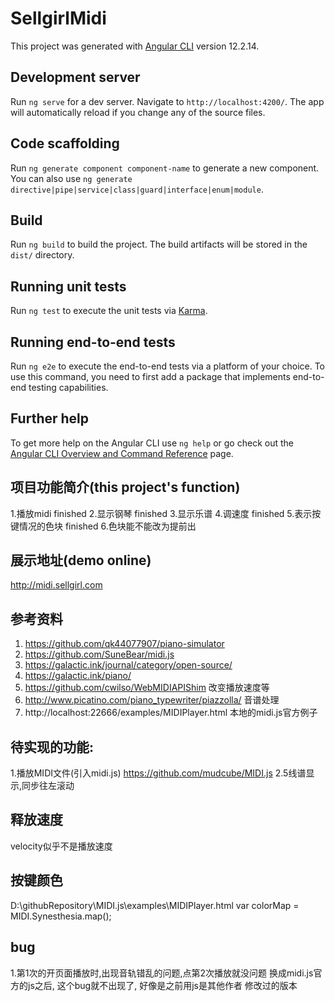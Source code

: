 # SellgirlMidi

This project was generated with [Angular CLI](https://github.com/angular/angular-cli) version 12.2.14.

## Development server

Run `ng serve` for a dev server. Navigate to `http://localhost:4200/`. The app will automatically reload if you change any of the source files.

## Code scaffolding

Run `ng generate component component-name` to generate a new component. You can also use `ng generate directive|pipe|service|class|guard|interface|enum|module`.

## Build

Run `ng build` to build the project. The build artifacts will be stored in the `dist/` directory.

## Running unit tests

Run `ng test` to execute the unit tests via [Karma](https://karma-runner.github.io).

## Running end-to-end tests

Run `ng e2e` to execute the end-to-end tests via a platform of your choice. To use this command, you need to first add a package that implements end-to-end testing capabilities.

## Further help

To get more help on the Angular CLI use `ng help` or go check out the [Angular CLI Overview and Command Reference](https://angular.io/cli) page.

## 项目功能简介(this project's function)
1.播放midi  finished
2.显示钢琴  finished
3.显示乐谱
4.调速度  finished
5.表示按键情况的色块  finished
6.色块能不能改为提前出

## 展示地址(demo online)
http://midi.sellgirl.com

## 参考资料
1. https://github.com/qk44077907/piano-simulator 
2. https://github.com/SuneBear/midi.js
3. https://galactic.ink/journal/category/open-source/
4. https://galactic.ink/piano/
5. https://github.com/cwilso/WebMIDIAPIShim  改变播放速度等
6. http://www.picatino.com/piano_typewriter/piazzolla/  音谱处理
7. http://localhost:22666/examples/MIDIPlayer.html  本地的midi.js官方例子

## 待实现的功能:
1.播放MIDI文件(引入midi.js)
  https://github.com/mudcube/MIDI.js
2.5线谱显示,同步往左滚动

## 释放速度
velocity似乎不是播放速度

## 按键颜色
D:\githubRepository\MIDI.js\examples\MIDIPlayer.html
				var colorMap = MIDI.Synesthesia.map();

## bug 
1.第1次的开页面播放时,出现音轨错乱的问题,点第2次播放就没问题
  换成midi.js官方的js之后, 这个bug就不出现了, 好像是之前用js是其他作者 修改过的版本